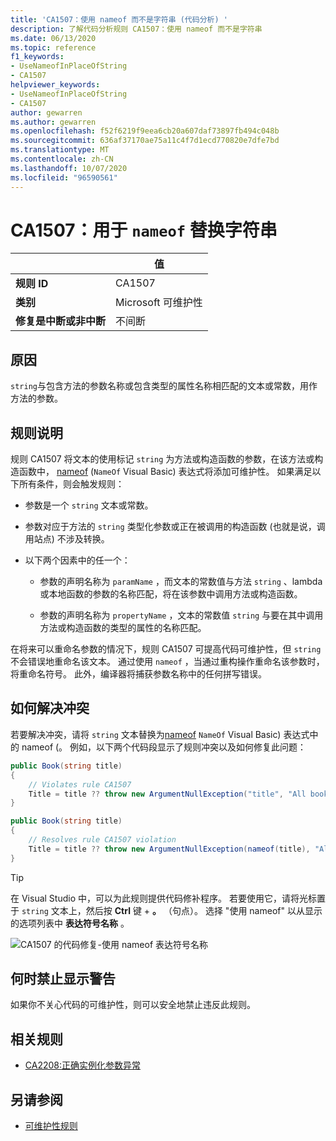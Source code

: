 ```yaml
---
title: 'CA1507：使用 nameof 而不是字符串 (代码分析) '
description: 了解代码分析规则 CA1507：使用 nameof 而不是字符串
ms.date: 06/13/2020
ms.topic: reference
f1_keywords:
- UseNameofInPlaceOfString
- CA1507
helpviewer_keywords:
- UseNameofInPlaceOfString
- CA1507
author: gewarren
ms.author: gewarren
ms.openlocfilehash: f52f6219f9eea6cb20a607daf73897fb494c048b
ms.sourcegitcommit: 636af37170ae75a11c4f7d1ecd770820e7dfe7bd
ms.translationtype: MT
ms.contentlocale: zh-CN
ms.lasthandoff: 10/07/2020
ms.locfileid: "96590561"
---
```

# <a name="ca1507-use-nameof-in-place-of-string"></a>CA1507：用于 `nameof` 替换字符串

| | 值 |
|-|-|
| **规则 ID** |CA1507|
| **类别** |Microsoft 可维护性|
| **修复是中断或非中断** |不间断|

## <a name="cause"></a>原因

`string`与包含方法的参数名称或包含类型的属性名称相匹配的文本或常数，用作方法的参数。

## <a name="rule-description"></a>规则说明

规则 CA1507 将文本的使用标记 `string` 为方法或构造函数的参数，在该方法或构造函数中， [nameof](../../../csharp/language-reference/operators/nameof.md) (`NameOf` Visual Basic) 表达式将添加可维护性。 如果满足以下所有条件，则会触发规则：

- 参数是一个 `string` 文本或常数。

- 参数对应于方法的 `string` 类型化参数或正在被调用的构造函数 (也就是说，调用站点) 不涉及转换。

- 以下两个因素中的任一个：
  - 参数的声明名称为 `paramName` ，而文本的常数值与方法 `string` 、lambda 或本地函数的参数的名称匹配，将在该参数中调用方法或构造函数。

  - 参数的声明名称为 `propertyName` ，文本的常数值 `string` 与要在其中调用方法或构造函数的类型的属性的名称匹配。

在将来可以重命名参数的情况下，规则 CA1507 可提高代码可维护性，但 `string` 不会错误地重命名该文本。 通过使用 `nameof` ，当通过重构操作重命名该参数时，将重命名符号。 此外，编译器将捕获参数名称中的任何拼写错误。

## <a name="how-to-fix-violations"></a>如何解决冲突

若要解决冲突，请将 `string` 文本替换为[nameof](../../../csharp/language-reference/operators/nameof.md) `NameOf` Visual Basic) 表达式中的 nameof (。 例如，以下两个代码段显示了规则冲突以及如何修复此问题：

```csharp
public Book(string title)
{
    // Violates rule CA1507
    Title = title ?? throw new ArgumentNullException("title", "All books must have a title.");
}
```

```csharp
public Book(string title)
{
    // Resolves rule CA1507 violation
    Title = title ?? throw new ArgumentNullException(nameof(title), "All books must have a title.");
}
```

> [!TIP]
> 在 Visual Studio 中，可以为此规则提供代码修补程序。 若要使用它，请将光标置于 `string` 文本上，然后按 **Ctrl** 键 + **。** （句点）。 选择 "使用 nameof" 以从显示的选项列表中 **表达符号名称** 。
>
> ![CA1507 的代码修复-使用 nameof 表达符号名称](media/ca1507-code-fix.PNG)

## <a name="when-to-suppress-warnings"></a>何时禁止显示警告

如果你不关心代码的可维护性，则可以安全地禁止违反此规则。

## <a name="related-rules"></a>相关规则

- [CA2208:正确实例化参数异常](ca2208.md)

## <a name="see-also"></a>另请参阅

- [可维护性规则](maintainability-warnings.md)
